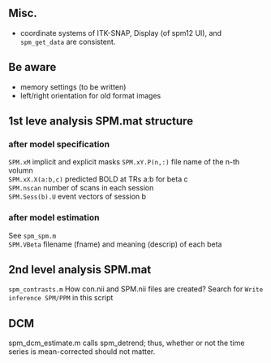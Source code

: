 ## Misc.

* coordinate systems of ITK-SNAP, Display (of spm12 UI), and `spm_get_data` are consistent. 

## Be aware
* memory settings (to be written)  
* left/right orientation for old format images

## 1st leve analysis SPM.mat structure

### after model specification
`SPM.xM` implicit and explicit masks
`SPM.xY.P(n,:)` file name of the n-th volumn  
`SPM.xX.X(a:b,c)` predicted BOLD at TRs a:b for beta c  
`SPM.nscan` number of scans in each session  
`SPM.Sess(b).U` event vectors of session b  

### after model estimation
See `spm_spm.m`  
`SPM.VBeta` filename (fname) and meaning (descrip) of each beta  

## 2nd level analysis SPM.mat

`spm_contrasts.m` How con.nii and SPM.nii files are created? Search for `Write inference SPM/PPM` in this script  

## DCM

spm_dcm_estimate.m calls spm_detrend; thus, whether or not the time series is mean-corrected should not matter.
